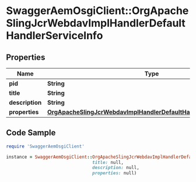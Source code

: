 # SwaggerAemOsgiClient::OrgApacheSlingJcrWebdavImplHandlerDefaultHandlerServiceInfo

## Properties

Name | Type | Description | Notes
------------ | ------------- | ------------- | -------------
**pid** | **String** |  | [optional] 
**title** | **String** |  | [optional] 
**description** | **String** |  | [optional] 
**properties** | [**OrgApacheSlingJcrWebdavImplHandlerDefaultHandlerServiceProperties**](OrgApacheSlingJcrWebdavImplHandlerDefaultHandlerServiceProperties.md) |  | [optional] 

## Code Sample

```ruby
require 'SwaggerAemOsgiClient'

instance = SwaggerAemOsgiClient::OrgApacheSlingJcrWebdavImplHandlerDefaultHandlerServiceInfo.new(pid: null,
                                 title: null,
                                 description: null,
                                 properties: null)
```


